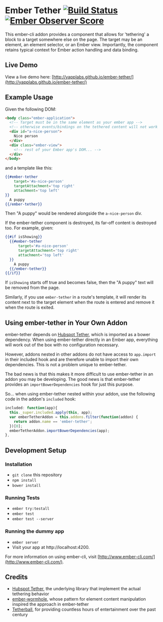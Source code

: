 # Ember Tether [![Build Status](https://travis-ci.org/yapplabs/ember-tether.svg?branch=master)](https://travis-ci.org/yapplabs/ember-tether) [![Ember Observer Score](http://emberobserver.com/badges/ember-tether.svg)](http://emberobserver.com/addons/ember-tether)

This ember-cli addon provides a component that allows for 'tethering' a block to a target somewhere else on the page. The target may be an element, an element selector, or an Ember view. Importantly, the component retains typical context for Ember action handling and data binding.

## Live Demo

View a live demo here: [http://yapplabs.github.io/ember-tether/](http://yapplabs.github.io/ember-tether/)

## Example Usage

Given the following DOM:

```html
<body class="ember-application">
  <!-- Target must be in the same element as your ember app -->
  <!-- otherwise events/bindings on the tethered content will not work -->
  <div id="a-nice-person">
    Nice person
  </div>
  <div class="ember-view">
    <!-- rest of your Ember app's DOM... -->
  </div>
</body>
```

and a template like this:

```hbs
{{#ember-tether
    target='#a-nice-person'
    targetAttachment='top right'
    attachment='top left'
}}
  A puppy
{{/ember-tether}}
```

Then "A puppy" would be rendered alongside the `a-nice-person` div.

If the ember-tether component is destroyed, its far-off content is destroyed too.
For example, given:

```hbs
{{#if isShowing}}
  {{#ember-tether
      target='#a-nice-person'
      targetAttachment='top right'
      attachment='top left'
  }}
    A puppy
  {{/ember-tether}}
{{/if}}
```

If `isShowing` starts off true and becomes false, then the "A puppy" text will be removed from the page.

Similarly, if you use `ember-tether` in a route's template, it will
render its content next to the target element when the route is entered
and remove it when the route is exited.

## Using ember-tether in Your Own Addon

ember-tether depends on [Hubspot Tether](http://github.hubspot.com/tether/), which is imported as a bower dependency. When using ember-tether directly in an Ember app, everything will work out of the box with no configuration
necessary.

However, addons nested in other addons do not have access to `app.import` in their included hook and are therefore unable to import their own dependencies. This is not a problem unique to ember-tether.

The bad news is that this makes it more difficult to use ember-tether in an addon you may be developing. The good news is that ember-tether provides an `importBowerDependencies` hook for just this purpose.

So... when using ember-tether nested within your addon, use the following code in the addon's `included` hook:

```javascript
included: function(app){
  this._super.included.apply(this, app);
  var emberTetherAddon = this.addons.filter(function(addon) {
    return addon.name == 'ember-tether';
  })[0];
  emberTetherAddon.importBowerDependencies(app);
},
```

## Development Setup

### Installation

* `git clone` this repository
* `npm install`
* `bower install`

### Running Tests

* `ember try:testall`
* `ember test`
* `ember test --server`

### Running the dummy app

* `ember server`
* Visit your app at http://localhost:4200.

For more information on using ember-cli, visit [http://www.ember-cli.com/](http://www.ember-cli.com/).

## Credits

- [Hubspot Tether](http://github.hubspot.com/tether/), the underlying library that implement the actual tethering behavior
- [ember-wormhole](https://github.com/yapplabs/ember-wormhole), whose pattern for element content manipulation inspired the approach in ember-tether
- [Tetherball](http://en.wikipedia.org/wiki/Tetherball), for providing countless hours of entertainment over the past century
